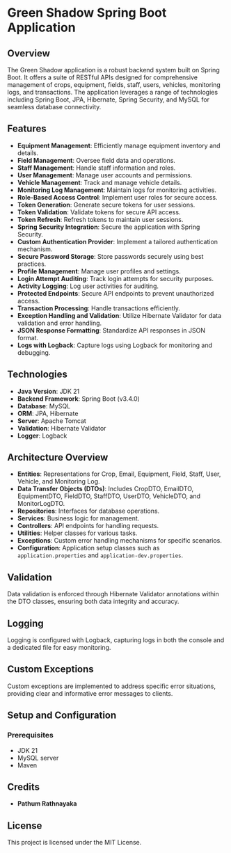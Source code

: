 # Green Shadow Spring Boot Application

## Overview
The Green Shadow application is a robust backend system built on Spring Boot. It offers a suite of RESTful APIs designed for comprehensive management of crops, equipment, fields, staff, users, vehicles, monitoring logs, and transactions. The application leverages a range of technologies including Spring Boot, JPA, Hibernate, Spring Security, and MySQL for seamless database connectivity.

## Features
- **Equipment Management**: Efficiently manage equipment inventory and details.
- **Field Management**: Oversee field data and operations.
- **Staff Management**: Handle staff information and roles.
- **User  Management**: Manage user accounts and permissions.
- **Vehicle Management**: Track and manage vehicle details.
- **Monitoring Log Management**: Maintain logs for monitoring activities.
- **Role-Based Access Control**: Implement user roles for secure access.
- **Token Generation**: Generate secure tokens for user sessions.
- **Token Validation**: Validate tokens for secure API access.
- **Token Refresh**: Refresh tokens to maintain user sessions.
- **Spring Security Integration**: Secure the application with Spring Security.
- **Custom Authentication Provider**: Implement a tailored authentication mechanism.
- **Secure Password Storage**: Store passwords securely using best practices.
- **Profile Management**: Manage user profiles and settings.
- **Login Attempt Auditing**: Track login attempts for security purposes.
- **Activity Logging**: Log user activities for auditing.
- **Protected Endpoints**: Secure API endpoints to prevent unauthorized access.
- **Transaction Processing**: Handle transactions efficiently.
- **Exception Handling and Validation**: Utilize Hibernate Validator for data validation and error handling.
- **JSON Response Formatting**: Standardize API responses in JSON format.
- **Logs with Logback**: Capture logs using Logback for monitoring and debugging.

## Technologies
- **Java Version**: JDK 21
- **Backend Framework**: Spring Boot (v3.4.0)
- **Database**: MySQL
- **ORM**: JPA, Hibernate
- **Server**: Apache Tomcat
- **Validation**: Hibernate Validator
- **Logger**: Logback

## Architecture Overview
- **Entities**: Representations for Crop, Email, Equipment, Field, Staff, User, Vehicle, and Monitoring Log.
- **Data Transfer Objects (DTOs)**: Includes CropDTO, EmailDTO, EquipmentDTO, FieldDTO, StaffDTO, UserDTO, VehicleDTO, and MonitorLogDTO.
- **Repositories**: Interfaces for database operations.
- **Services**: Business logic for management.
- **Controllers**: API endpoints for handling requests.
- **Utilities**: Helper classes for various tasks.
- **Exceptions**: Custom error handling mechanisms for specific scenarios.
- **Configuration**: Application setup classes such as `application.properties` and `application-dev.properties`.

## Validation
Data validation is enforced through Hibernate Validator annotations within the DTO classes, ensuring both data integrity and accuracy.

## Logging
Logging is configured with Logback, capturing logs in both the console and a dedicated file for easy monitoring.

## Custom Exceptions
Custom exceptions are implemented to address specific error situations, providing clear and informative error messages to clients.

## Setup and Configuration
### Prerequisites
- JDK 21
- MySQL server
- Maven

## Credits
- **Pathum Rathnayaka**

## License
This project is licensed under the MIT License.
